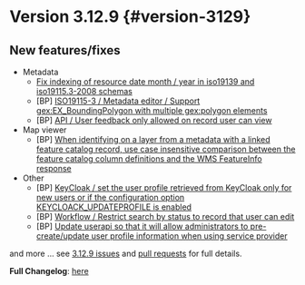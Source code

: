 # Version 3.12.9 {#version-3129}

## New features/fixes

-   Metadata
    -   [Fix indexing of resource date month / year in iso19139 and iso19115.3-2008 schemas](https://github.com/geonetwork/core-geonetwork/pull/6873)
    -   [BP] [ISO19115-3 / Metadata editor / Support gex:EX_BoundingPolygon with multiple gex:polygon elements](https://github.com/geonetwork/core-geonetwork/pull/6815)
    -   [BP] [API / User feedback only allowed on record user can view](https://github.com/geonetwork/core-geonetwork/pull/6781)
-   Map viewer
    -   [BP] [When identifying on a layer from a metadata with a linked feature catalog record, use case insensitive comparison between the feature catalog column definitions and the WMS FeatureInfo response](https://github.com/geonetwork/core-geonetwork/pull/6802)
-   Other
    -   [BP] [KeyCloak / set the user profile retrieved from KeyCloak only for new users or if the configuration option KEYCLOACK_UPDATEPROFILE is enabled](https://github.com/geonetwork/core-geonetwork/pull/6871)
    -   [BP] [Workflow / Restrict search by status to record that user can edit](https://github.com/geonetwork/core-geonetwork/pull/6889)
    -   [BP] [Update userapi so that it will allow administrators to pre-create/update user profile information when using service provider](https://github.com/geonetwork/core-geonetwork/pull/6712)

and more \... see [3.12.9 issues](https://github.com/geonetwork/core-geonetwork/issues?q=is%3Aissue+milestone%3A3.12.9+is%3Aclosed) and [pull requests](https://github.com/geonetwork/core-geonetwork/pulls?q=milestone%3A3.12.9+is%3Aclosed+is%3Apr) for full details.

**Full Changelog**: [here](https://github.com/geonetwork/core-geonetwork/compare/3.12.8...3.12.9)
